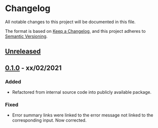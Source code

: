 # Changelog

All notable changes to this project will be documented in this file.

The format is based on [Keep a Changelog](https://keepachangelog.com/en/1.0.0/), and this project adheres to [Semantic Versioning](https://semver.org/spec/v2.0.0.html).

## [Unreleased](https://github.com/LandRegistry/govuk-frontend-wtf/compare/0.1.0...main)

## [0.1.0](https://github.com/LandRegistry/govuk-frontend-wtf/releases/tag/0.1.0) - xx/02/2021

### Added

- Refactored from internal source code into publicly available package.

### Fixed

- Error summary links were linked to the error message not linked to the corresponding input. Now corrected.
